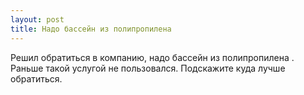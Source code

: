 ```yaml
---
layout: post 
title: Надо бассейн из полипропилена  
--- 
```

Решил обратиться в компанию, надо бассейн из полипропилена . Раньше такой услугой не пользовался. Подскажите куда лучше обратиться.